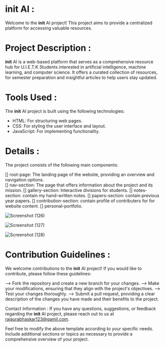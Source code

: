 # __init__ AI :
Welcome to the __init__ AI project! This project aims to provide a centralized platform for accessing valuable resources.


# Project Description :
__init__ AI is a web-based platform that serves as a comprehensive resource hub for U.I.E.T.K Students interested in artificial intelligence, machine learning, and computer science. It offers a curated collection of resources, for semester preparation and insightful articles to help users stay updated.


# Tools Used :

The __init__ AI project is built using the following technologies:
* HTML: For structuring web pages.
* CSS: For styling the user interface and layout.
* JavaScript: For implementing functionality.

# Details :
The project consists of the following main components:

[] root-page: The landing page of the website, providing an overview and navigation options.<br>
[] nav-section: The page that offers information about the project and its mission.
[] gallery-section: Interactive divisions for students.
[] notes-section: contain my hand-written notes.
[] papers-section: contain previous year papers.
[] contribution-section: contain profile of contributers for for website content.
[] personal-portfolio.


![Screenshot (126)](https://github.com/bhaskarr103/bhaskarogci/assets/123258478/962d0cd5-c9c1-49b8-98f2-98622225ed58)

![Screenshot (127)](https://github.com/bhaskarr103/bhaskarogci/assets/123258478/3de8739a-5662-484a-8dca-d03ba8a23029)

![Screenshot (128)](https://github.com/bhaskarr103/bhaskarogci/assets/123258478/890ba948-9617-4922-a455-2d7408d86293)


# Contribution Guidelines :
We welcome contributions to the __init__ AI project! If you would like to contribute, please follow these guidelines:

--> Fork the repository and create a new branch for your changes.
--> Make your modifications, ensuring that they align with the project's objectives.
--> Test your changes thoroughly.
--> Submit a pull request, providing a clear description of the changes you have made and their benefits to the project.

Contact Information :
If you have any questions, suggestions, or feedback regarding the __init__ AI project, please reach out to us at rajaurabhaskar123@gamil.com.

Feel free to modify the above template according to your specific needs. Include additional sections or topics as necessary to provide a comprehensive overview of your project.
